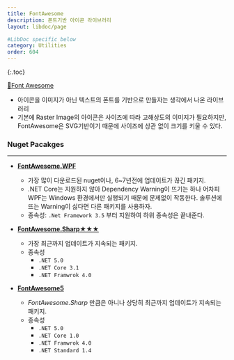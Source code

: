 ```yaml
---
title: FontAwesome
description: 폰트기반 아이콘 라이브러리
layout: libdoc/page

#LibDoc specific below
category: Utilities
order: 604
---
```

{:.toc}

[🔗Font Awesome](https://fontawesome.com/)

* 아이콘을 이미지가 아닌 텍스트의 폰트를 기반으로 만들자는 생각에서 나온 라이브러리
* 기본에 Raster Image의 아이콘은 사이즈에 따라 고해상도의 이미지가 필요하지만, <br/>FontAwesome은 SVG기반이기 때문에 사이즈에 상관 없이 크기를 키울 수 있다.
  
### **Nuget  Pacakges**
---

  * [**FontAwesome.WPF**](https://github.com/charri/Font-Awesome-WPF/)
      * 가장 많이 다운로드된 nuget이나, 6~7년전에 업데이트가 끊긴 패키지.
      * .NET Core는 지원하지 않아 Dependency Warning이 뜨기는 하나 
      어차피 WPF는 Windows 환경에서만 실행되기 때문에 문제없이 작동한다. 솔루션에 뜨는 Warning이 싫다면 다른 패키지를 사용하자.
      * 종속성: `.Net Framework 3.5` 부터 지원하여 하위 종속성은 끝내준다.
          
  * [**FontAwesome.Sharp**★★★](https://github.com/awesome-inc/FontAwesome.Sharp)
      * 가장 최근까지 업데이트가 지속되는 패키지.
      * 종속성
          * `.NET 5.0`
          * `.NET Core 3.1`
          * `.NET Framwrok 4.0`
          
  * [**FontAwesome5**](https://github.com/MartinTopfstedt/FontAwesome5)
      
      * *FontAwesome.Sharp* 만큼은 아니나 상당히 최근까지 업데이트가 지속되는 패키지.
      * 종속성
          * `.NET 5.0`
          * `.NET Core 1.0`
          * `.NET Framwrok 4.0`
          * `.NET Standard 1.4`